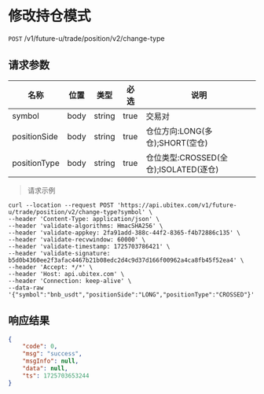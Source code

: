 # 修改持仓模式

`POST` /v1/future-u/trade/position/v2/change-type

## 请求参数

| 名称           | 位置   | 类型          | 必选   | 说明                            |
|--------------|------|-------------|------|-------------------------------|
| symbol       | body | string | true | 交易对                           |
| positionSide | body | string | true | 仓位方向:LONG(多仓);SHORT(空仓)       |
| positionType | body | string | true | 仓位类型:CROSSED(全仓);ISOLATED(逐仓) |

> 请求示例

```shell
curl --location --request POST 'https://api.ubitex.com/v1/future-u/trade/position/v2/change-type?symbol' \
--header 'Content-Type: application/json' \
--header 'validate-algorithms: HmacSHA256' \
--header 'validate-appkey: 2fa91add-388c-44f2-8365-f4b72886c135' \
--header 'validate-recvwindow: 60000' \
--header 'validate-timestamp: 1725703786421' \
--header 'validate-signature: b5d0b4360ee2f3afac4467b21b08edc2d4c9d37d166f00962a4ca8fb45f52ea4' \
--header 'Accept: */*' \
--header 'Host: api.ubitex.com' \
--header 'Connection: keep-alive' \
--data-raw '{"symbol":"bnb_usdt","positionSide":"LONG","positionType":"CROSSED"}'
```

## 响应结果

```json
{
    "code": 0,
    "msg": "success",
    "msgInfo": null,
    "data": null,
    "ts": 1725703653244
}
```

